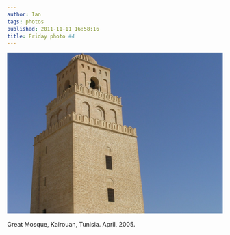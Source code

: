 ```yaml
---
author: Ian
tags: photos
published: 2011-11-11 16:58:16
title: Friday photo #4
---
```

<a href="kairouan-great-mosque.jpg"><div class="img-full">![Kairouan Great Mosque](kairouan-great-mosque-small.jpg)</div></a>

Great Mosque, Kairouan, Tunisia.  April, 2005.
